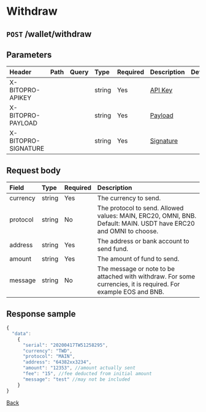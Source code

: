 # Withdraw

## `POST` /wallet/withdraw

## Parameters

| Header | Path | Query | Type | Required | Description | Default | Range | Example |
| :--- | :--- | :--- | :--- | :--- | :--- | :--- | :--- | :--- |
| X-BITOPRO-APIKEY |  |  | string | Yes | [API Key](../authentication.md#api-key) |  |  |  |
| X-BITOPRO-PAYLOAD |  |  | string | Yes | [Payload](../authentication.md#payload) |  |  |  |
| X-BITOPRO-SIGNATURE |  |  | string | Yes | [Signature](../authentication.md#signature) |  |  |  |


## Request body

| Field | Type | Required | Description |
| :--- | :--- | :--- | :--- |
| currency | string | Yes | The currency to send.|
| protocol | string | No | The protocol to send. Allowed values: MAIN, ERC20, OMNI, BNB. Default: MAIN. USDT have ERC20 and OMNI to choose. |
| address | string | Yes | The address or bank account to send fund. |
| amount | string | Yes | The amount of fund to send. |
| message | string | No | The message or note to be attached with withdraw. For some currencies, it is required. For example EOS and BNB.|


## Response sample

```javascript
{
  "data": 
    {
      "serial": "20200417TW51258295",
      "currency": "TWD",
      "protocol": "MAIN",
      "address": "64382xx3234",
      "amount": "12353", //amount actually sent
      "fee": "15", //fee deducted from initial amount
      "message": "test" //may not be included 
    }
}
```

[Back](../rest.md)

